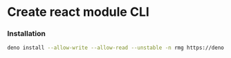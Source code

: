 # Create react module CLI

### Installation
```bash
deno install --allow-write --allow-read --unstable -n rmg https://deno.land/x/react_module_generator/mod.ts"
```
